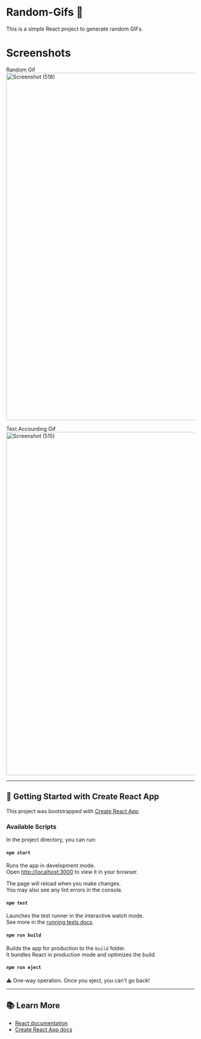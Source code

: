 # Random-Gifs 🎲

This is a simple React project to generate random GIFs.

# Screenshots
Random Gif
<img width="1903" height="928" alt="Screenshot (518)" src="https://github.com/user-attachments/assets/e207c385-b6e9-4b2e-9749-dd017660694d" />

Text Accourding Gif
<img width="1903" height="917" alt="Screenshot (515)" src="https://github.com/user-attachments/assets/c366e61f-18fe-4e57-bcf7-eb9421611c1f" />

---

## 🚀 Getting Started with Create React App

This project was bootstrapped with [Create React App](https://github.com/facebook/create-react-app).

### Available Scripts

In the project directory, you can run:

#### `npm start`
Runs the app in development mode.  
Open [http://localhost:3000](http://localhost:3000) to view it in your browser.

The page will reload when you make changes.  
You may also see any lint errors in the console.

#### `npm test`
Launches the test runner in the interactive watch mode.  
See more in the [running tests docs](https://facebook.github.io/create-react-app/docs/running-tests).

#### `npm run build`
Builds the app for production to the `build` folder.  
It bundles React in production mode and optimizes the build.

#### `npm run eject`
⚠️ One-way operation. Once you eject, you can't go back!

---

## 📚 Learn More

- [React documentation](https://reactjs.org/)  
- [Create React App docs](https://facebook.github.io/create-react-app/docs/getting-started)
